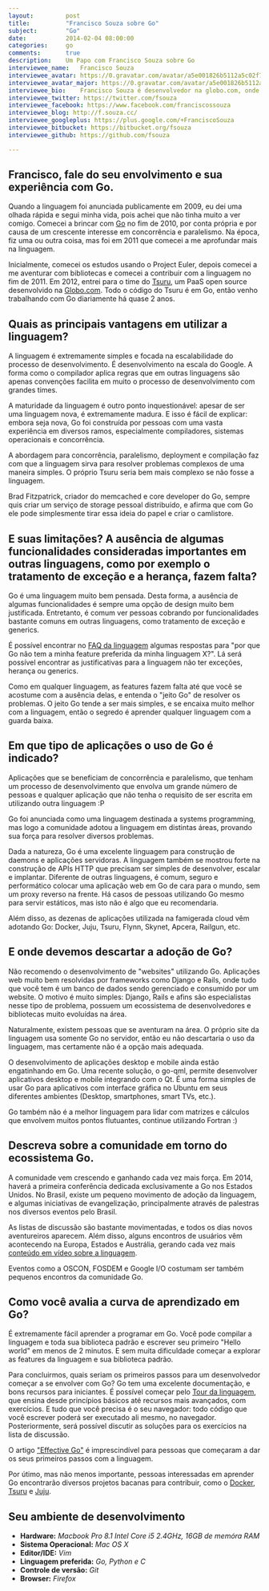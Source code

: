 ```yaml
---
layout:         post
title:          "Francisco Souza sobre Go"
subject:        "Go"
date:           2014-02-04 08:00:00
categories:     go
comments:       true
description:    Um Papo com Francisco Souza sobre Go
interviewee_name:   Francisco Souza
interviewee_avatar: https://0.gravatar.com/avatar/a5e001826b5112a5c02f706569b93a3c?d=https%3A%2F%2Fidenticons.github.com%2Fb2047f78905b996ea25a379c25d54312.png&r=x&s=440
interviewee_avatar_major: https://0.gravatar.com/avatar/a5e001826b5112a5c02f706569b93a3c?d=https%3A%2F%2Fidenticons.github.com%2Fb2047f78905b996ea25a379c25d54312.png&r=x&s=440
interviewee_bio:    Francisco Souza é desenvolvedor na globo.com, onde ajuda a construir a plataforma de cloud computing Tsuru. É apaixonado por desenvolvimento de softwares, entusiasta em Python, Django, Go e software livre, associado à Associação Python Brasil e membro do #cobrateam.
interviewee_twitter: https://twitter.com/fsouza
interviewee_facebook: https://www.facebook.com/franciscossouza
interviewee_blog: http://f.souza.cc/
interviewee_googleplus: https://plus.google.com/+FranciscoSouza
interviewee_bitbucket: https://bitbucket.org/fsouza
interviewee_github: https://github.com/fsouza

---
```



## Francisco, fale do seu envolvimento e sua experiência com Go.

Quando a linguagem foi anunciada publicamente em 2009, eu dei uma olhada rápida e segui minha vida, pois achei que não tinha muito a ver comigo. Comecei a brincar com [Go][go] no fim de 2010, por conta própria e por causa de um crescente interesse em concorrência e paralelismo. Na época, fiz uma ou outra coisa, mas foi em 2011 que comecei a me aprofundar mais na linguagem.

Inicialmente, comecei os estudos usando o Project Euler, depois comecei a me aventurar com bibliotecas e comecei a contribuir com a linguagem no fim de 2011. Em 2012, entrei para o time do [Tsuru][tsuru], um PaaS open source desenvolvido na [Globo.com](http://globo.com). Todo o código do Tsuru é em Go, então venho trabalhando com Go diariamente há quase 2 anos.

## Quais as principais vantagens em utilizar a linguagem?

A linguagem é extremamente simples e focada na escalabilidade do processo de desenvolvimento. É desenvolvimento na escala do Google. A forma como o compilador aplica regras que em outras linguagens são apenas convenções facilita em muito o processo de desenvolvimento com grandes times.

A maturidade da linguagem é outro ponto inquestionável: apesar de ser uma linguagem nova, é extremamente madura. E isso é fácil de explicar: embora seja nova, Go foi construída por pessoas com uma vasta experiência em diversos ramos, especialmente compiladores, sistemas operacionais e concorrência.

A abordagem para concorrência, paralelismo, deployment e compilação faz com que a linguagem sirva para resolver problemas complexos de uma maneira simples. O próprio Tsuru seria bem mais complexo se não fosse a linguagem.

Brad Fitzpatrick, criador do memcached e core developer do Go, sempre quis criar um serviço de storage pessoal distribuído, e afirma que com Go ele pode simplesmente tirar essa ideia do papel e criar o camlistore.

## E suas limitações? A ausência de algumas funcionalidades consideradas importantes em outras linguagens, como por exemplo o tratamento de exceção e a herança, fazem falta?

Go é uma linguagem muito bem pensada. Desta forma, a ausência de algumas funcionalidades é sempre uma opção de design muito bem justificada. Entretanto, é comum ver pessoas cobrando por funcionalidades bastante comuns em outras linguagens, como tratamento de exceção e generics.

É possível encontrar no [FAQ da linguagem](http://golang.org/doc/faq) algumas respostas para "por que Go não tem a minha feature preferida da minha linguagem X?". Lá será possível encontrar as justificativas para a linguagem não ter exceções, herança ou generics.

Como em qualquer linguagem, as features fazem falta até que você se acostume com a ausência delas, e entenda o "jeito Go" de resolver os problemas. O jeito Go tende a ser mais simples, e se encaixa muito melhor com a linguagem, então o segredo é aprender qualquer linguagem com a guarda baixa.

## Em que tipo de aplicações o uso de Go é indicado?

Aplicações que se beneficiam de concorrência e paralelismo, que tenham um processo de desenvolvimento que envolva um grande número de pessoas e qualquer aplicação que não tenha o requisito de ser escrita em utilizando outra linguagem :P

Go foi anunciada como uma linguagem destinada a systems programming, mas logo a comunidade adotou a linguagem em distintas áreas, provando sua força para resolver diversos problemas.

Dada a natureza, Go é uma excelente linguagem para construção de daemons e aplicações servidoras. A linguagem também se mostrou forte na construção de APIs HTTP que precisam ser simples de desenvolver, escalar e implantar. Diferente de outras linguagens, é comum, seguro e performático colocar uma aplicação web em Go de cara para o mundo, sem um proxy reverso na frente. Há casos de pessoas utilizando Go mesmo para servir estáticos, mas isto não é algo que eu recomendaria.

Além disso, as dezenas de aplicações utilizada na famigerada cloud vêm adotando Go: Docker, Juju, Tsuru, Flynn, Skynet, Apcera, Railgun, etc.

## E onde devemos descartar a adoção de Go?

Não recomendo o desenvolvimento de "websites" utilizando Go. Aplicações web muito bem resolvidas por frameworks como Django e Rails, onde tudo que você tem é um banco de dados sendo gerenciado e consumido por um website. O motivo é muito simples: Django, Rails e afins são especialistas nesse tipo de problema, possuem um ecossistema de desenvolvedores e bibliotecas muito evoluídas na área.

Naturalmente, existem pessoas que se aventuram na área. O próprio site da linguagem usa somente Go no servidor, então eu não descartaria o uso da linguagem, mas certamente não é a opção mais adequada.

O desenvolvimento de aplicações desktop e mobile ainda estão engatinhando em Go. Uma recente solução, o go-qml, permite desenvolver aplicativos desktop e mobile integrando com o Qt. É uma forma simples de usar Go para aplicativos com interface gráfica no Ubuntu em seus diferentes ambientes (Desktop, smartphones, smart TVs, etc.).

Go também não é a melhor linguagem para lidar com matrizes e cálculos que envolvem muitos pontos flutuantes, continue utilizando Fortran :)

## Descreva sobre a comunidade em torno do ecossistema Go.

A comunidade vem crescendo e ganhando cada vez mais força. Em 2014, haverá a primeira conferência dedicada exclusivamente a Go nos Estados Unidos. No Brasil, existe um pequeno movimento de adoção da linguagem, e algumas iniciativas de evangelização, principalmente através de palestras nos diversos eventos pelo Brasil.

As listas de discussão são bastante movimentadas, e todos os dias novos aventureiros aparecem. Além disso, alguns encontros de usuários vêm acontecendo na Europa, Estados e Austrália, gerando cada vez mais [conteúdo em vídeo sobre a linguagem](http://golang.org/doc/#talks).

Eventos como a OSCON, FOSDEM e Google I/O costumam ser também pequenos encontros da comunidade Go.

## Como você avalia a curva de aprendizado em Go?

É extremamente fácil aprender a programar em Go. Você pode compilar a linguagem e toda sua biblioteca padrão e escrever seu primeiro "Hello world" em menos de 2 minutos. E sem muita dificuldade começar a explorar as features da linguagem e sua biblioteca padrão.

Para concluirmos, quais seriam os primeiros passos para um desenvolvedor começar a se envolver com Go?
Go tem uma excelente documentação, e bons recursos para iniciantes. É possível começar pelo [Tour da linguagem](http://tour.golang.org/), que ensina desde princípios básicos até recursos mais avançados, com exercícios. E tudo que você precisa é o seu navegador: todo código que você escrever poderá ser executado ali mesmo, no navegador. Posteriormente, será possível discutir as soluções para os exercícios na lista de discussão.

O artigo ["Effective Go"](http://golang.org/doc/effective_go.html) é imprescindível para pessoas que começaram a dar os seus primeiros passos com a linguagem.

Por útimo, mas não menos importante, pessoas interessadas em aprender Go encontrarão diversos projetos bacanas para contribuir, como o [Docker][docker], [Tsuru][tsuru] e [Juju][juju].

## Seu ambiente de desenvolvimento

  - **Hardware:** *Macbook Pro 8.1 Intel Core i5 2.4GHz, 16GB de memóra RAM*
  - **Sistema Operacional:** *Mac OS X*
  - **Editor/IDE:** *Vim*
  - **Linguagem preferida:** *Go, Python e C*
  - **Controle de versão:** *Git*
  - **Browser:** *Firefox*


[go]:    http://golang.org/
[tsuru]:    http://www.tsuru.io/
[docker]: http://docker.io
[juju]: http://juju.ubuntu.com
